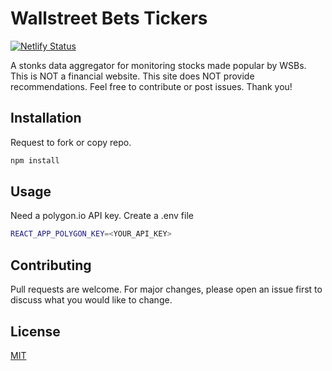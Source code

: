 # Wallstreet Bets Tickers

[![Netlify Status](https://api.netlify.com/api/v1/badges/52a2d53a-f6ae-4f9e-8a02-d0a7693072cc/deploy-status)](https://app.netlify.com/sites/angry-fermi-41cf15/deploys)

A stonks data aggregator for monitoring stocks made popular by WSBs. This is NOT a financial website. This site does NOT provide recommendations. Feel free to contribute or post issues. Thank you!

## Installation

Request to fork or copy repo.

```bash
npm install
```

## Usage

Need a polygon.io API key. Create a .env file

```bash
REACT_APP_POLYGON_KEY=<YOUR_API_KEY>
```

## Contributing

Pull requests are welcome. For major changes, please open an issue first to discuss what you would like to change.

## License

[MIT](https://choosealicense.com/licenses/mit/)
